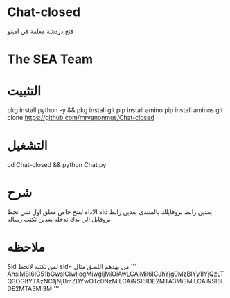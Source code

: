 # Chat-closed
فتح دردشة مغلقة في امينو 
# The SEA Team

# التثبيت

pkg install python -y && pkg install git
pip install amino
pip install aminos
git clone https://github.com/mrvanonmus/Chat-closed
# التشغيل 
cd Chat-closed && python Chat.py
# شرح
الاداة لفتح خاص مغلق 
اول شي تحط sid
بعدين رابط بروفايلك بالمنتدى 
بعدين رابط بروفايل الي بدك تدخله 
بعدين تكتب رساله 
# ملاحظه 
Sid لمن تكتبه
لاتحط sid=
من بهدهم اللصق مثال 
'''
AnsiMSI6IG51bGwsICIwIjogMiwgIjMiOiAwLCAiMiI6ICJhYjg0MzBlYy1lYjQzLTQ3OGItYTAzNC1jNjBmZDYwOTc0NzMiLCAiNSI6IDE2MTA3Mi3MiLCAiNSI6IDE2MTA3Mi3M
'''
